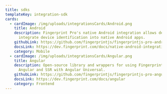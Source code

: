 ```yaml
---
title: sdks
templateKey: integration-sdk
cards:
  - cardImage: /img/uploads/integrationsCards/Android.png
    title: Android
    description: Fingerprint Pro's native Android integration allows developers to
      integrate device identification into native Android apps.
    githubLink: https://github.com/fingerprintjs/fingerprintjs-pro-android-demo
    docsLink: https://dev.fingerprint.com/docs/native-android-integration
    category: Mobile
  - cardImage: /img/uploads/integrationsCards/Angular.png
    title: Angular
    description: Open-source library and wrappers for using FingerprintJS Pro with
      Angular and SSR with Angular Universal.
    githubLink: https://github.com/fingerprintjs/fingerprintjs-pro-angular
    docsLink: https://dev.fingerprint.com/docs/angular
    category: Frontend
---
```

